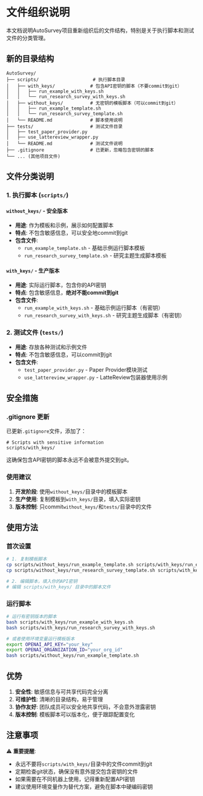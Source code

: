 # 文件组织说明

本文档说明AutoSurvey项目重新组织后的文件结构，特别是关于执行脚本和测试文件的分类管理。

## 新的目录结构

```
AutoSurvey/
├── scripts/                    # 执行脚本目录
│   ├── with_keys/             # 包含API密钥的脚本（不要commit到git）
│   │   ├── run_example_with_keys.sh
│   │   └── run_research_survey_with_keys.sh
│   ├── without_keys/          # 无密钥的模板脚本（可以commit到git）
│   │   ├── run_example_template.sh
│   │   └── run_research_survey_template.sh
│   └── README.md              # 脚本使用说明
├── tests/                     # 测试文件目录
│   ├── test_paper_provider.py
│   ├── use_lattereview_wrapper.py
│   └── README.md              # 测试文件说明
├── .gitignore                 # 已更新，忽略包含密钥的脚本
└── ... (其他项目文件)
```

## 文件分类说明

### 1. 执行脚本 (`scripts/`)

#### `without_keys/` - 安全版本
- **用途**: 作为模板和示例，展示如何配置脚本
- **特点**: 不包含敏感信息，可以安全地commit到git
- **包含文件**: 
  - `run_example_template.sh` - 基础示例运行脚本模板
  - `run_research_survey_template.sh` - 研究主题生成脚本模板

#### `with_keys/` - 生产版本
- **用途**: 实际运行脚本，包含你的API密钥
- **特点**: 包含敏感信息，**绝对不能commit到git**
- **包含文件**:
  - `run_example_with_keys.sh` - 基础示例运行脚本（有密钥）
  - `run_research_survey_with_keys.sh` - 研究主题生成脚本（有密钥）

### 2. 测试文件 (`tests/`)
- **用途**: 存放各种测试和示例文件
- **特点**: 不包含敏感信息，可以commit到git
- **包含文件**:
  - `test_paper_provider.py` - Paper Provider模块测试
  - `use_lattereview_wrapper.py` - LatteReview包装器使用示例

## 安全措施

### .gitignore 更新
已更新`.gitignore`文件，添加了：
```
# Scripts with sensitive information
scripts/with_keys/
```

这确保包含API密钥的脚本永远不会被意外提交到git。

### 使用建议
1. **开发阶段**: 使用`without_keys/`目录中的模板脚本
2. **生产使用**: 复制模板到`with_keys/`目录，填入实际密钥
3. **版本控制**: 只commit`without_keys/`和`tests/`目录中的文件

## 使用方法

### 首次设置
```bash
# 1. 复制模板脚本
cp scripts/without_keys/run_example_template.sh scripts/with_keys/run_example_with_keys.sh
cp scripts/without_keys/run_research_survey_template.sh scripts/with_keys/run_research_survey_with_keys.sh

# 2. 编辑脚本，填入你的API密钥
# 编辑 scripts/with_keys/ 目录中的脚本文件
```

### 运行脚本
```bash
# 运行有密钥版本的脚本
bash scripts/with_keys/run_example_with_keys.sh
bash scripts/with_keys/run_research_survey_with_keys.sh

# 或者使用环境变量运行模板版本
export OPENAI_API_KEY="your_key"
export OPENAI_ORGANIZATION_ID="your_org_id"
bash scripts/without_keys/run_example_template.sh
```

## 优势

1. **安全性**: 敏感信息与可共享代码完全分离
2. **可维护性**: 清晰的目录结构，易于管理
3. **协作友好**: 团队成员可以安全地共享代码，不会意外泄露密钥
4. **版本控制**: 模板脚本可以版本化，便于跟踪配置变化

## 注意事项

⚠️ **重要提醒**:
- 永远不要将`scripts/with_keys/`目录中的文件commit到git
- 定期检查git状态，确保没有意外提交包含密钥的文件
- 如果需要在不同机器上使用，记得重新配置API密钥
- 建议使用环境变量作为替代方案，避免在脚本中硬编码密钥
